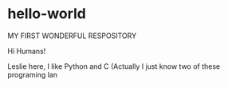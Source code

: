 # hello-world
MY FIRST WONDERFUL RESPOSITORY

Hi Humans!

Leslie here, I like Python and C (Actually I just know two of these programing lan
